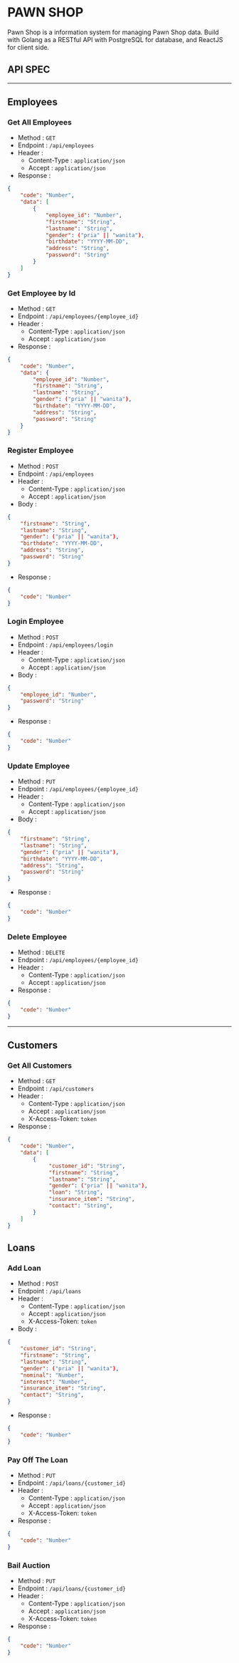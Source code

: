 # PAWN SHOP

Pawn Shop is a information system for managing Pawn Shop data. Build with Golang as a RESTful API with PostgreSQL for database, and ReactJS for client side.

## API SPEC

---

## Employees

### Get All Employees

-   Method : `GET`
-   Endpoint : `/api/employees`
-   Header :
    -   Content-Type : `application/json`
    -   Accept : `application/json`
-   Response :

```json
{
    "code": "Number",
    "data": [
        {
            "employee_id": "Number",
            "firstname": "String",
            "lastname": "String",
            "gender": ("pria" || "wanita"),
            "birthdate": "YYYY-MM-DD",
            "address": "String",
            "password": "String"
        }
    ]
}
```

### Get Employee by Id

-   Method : `GET`
-   Endpoint : `/api/employees/{employee_id}`
-   Header :
    -   Content-Type : `application/json`
    -   Accept : `application/json`
-   Response :

```json
{
    "code": "Number",
    "data": {
        "employee_id": "Number",
        "firstname": "String",
        "lastname": "String",
        "gender": ("pria" || "wanita"),
        "birthdate": "YYYY-MM-DD",
        "address": "String",
        "password": "String"
    }
}
```

### Register Employee

-   Method : `POST`
-   Endpoint : `/api/employees`
-   Header :
    -   Content-Type : `application/json`
    -   Accept : `application/json`
-   Body :

```json
{
    "firstname": "String",
    "lastname": "String",
    "gender": ("pria" || "wanita"),
    "birthdate": "YYYY-MM-DD",
    "address": "String",
    "password": "String"
}
```

-   Response :

```json
{
    "code": "Number"
}
```

### Login Employee

-   Method : `POST`
-   Endpoint : `/api/employees/login`
-   Header :
    -   Content-Type : `application/json`
    -   Accept : `application/json`
-   Body :

```json
{
    "employee_id": "Number",
    "password": "String"
}
```

-   Response :

```json
{
    "code": "Number"
}
```

### Update Employee

-   Method : `PUT`
-   Endpoint : `/api/employees/{employee_id}`
-   Header :
    -   Content-Type : `application/json`
    -   Accept : `application/json`
-   Body :

```json
{
    "firstname": "String",
    "lastname": "String",
    "gender": ("pria" || "wanita"),
    "birthdate": "YYYY-MM-DD",
    "address": "String",
    "password": "String"
}
```

-   Response :

```json
{
    "code": "Number"
}
```

### Delete Employee

-   Method : `DELETE`
-   Endpoint : `/api/employees/{employee_id}`
-   Header :
    -   Content-Type : `application/json`
    -   Accept : `application/json`
-   Response :

```json
{
    "code": "Number"
}
```

---

## Customers

### Get All Customers

-   Method : `GET`
-   Endpoint : `/api/customers`
-   Header :
    -   Content-Type : `application/json`
    -   Accept : `application/json`
    -   X-Access-Token: `token`
-   Response :

```json
{
    "code": "Number",
    "data": [
        {
             "customer_id": "String",
             "firstname": "String",
             "lastname": "String",
             "gender": ("pria" || "wanita"),
             "loan": "String",
             "insurance_item": "String",
             "contact": "String",
        }
    ]
}
```

## Loans

### Add Loan

-   Method : `POST`
-   Endpoint : `/api/loans`
-   Header :
    -   Content-Type : `application/json`
    -   Accept : `application/json`
    -   X-Access-Token: `token`
-   Body :

```json
{
    "customer_id": "String",
    "firstname": "String",
    "lastname": "String",
    "gender": ("pria" || "wanita"),
    "nominal": "Number",
    "interest": "Number",
    "insurance_item": "String",
    "contact": "String",
}
```

-   Response :

```json
{
    "code": "Number"
}
```

### Pay Off The Loan

-   Method : `PUT`
-   Endpoint : `/api/loans/{customer_id}`
-   Header :
    -   Content-Type : `application/json`
    -   Accept : `application/json`
    -   X-Access-Token: `token`
-   Response :

```json
{
    "code": "Number"
}
```

### Bail Auction

-   Method : `PUT`
-   Endpoint : `/api/loans/{customer_id}`
-   Header :
    -   Content-Type : `application/json`
    -   Accept : `application/json`
    -   X-Access-Token: `token`
-   Response :

```json
{
    "code": "Number"
}
```
